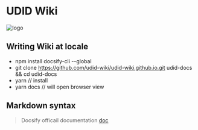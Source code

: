 # UDID Wiki

![[logo](https://raw.githubusercontent.com/udid-wiki/udid-wiki.github.io/main/logo.svg)](https://udid-wiki.github.io/)

## Writing Wiki at locale

- npm install docsify-cli --global  
- git clone https://github.com/udid-wiki/udid-wiki.github.io.git  udid-docs && cd udid-docs
- yarn  // install 
- yarn docs  // will open browser view 

## Markdown syntax

> Docsify officail documentation [doc](https://docsify.js.org/#/?id=docsify)
